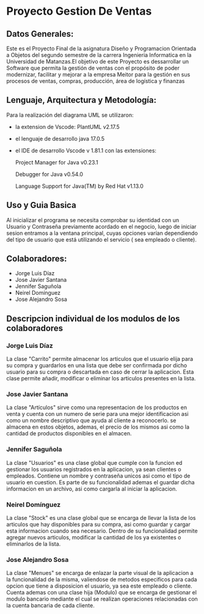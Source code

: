 # Proyecto Gestion De Ventas

## Datos Generales:
Este es el Proyecto Final de la asignatura Diseño y Programacion Orientada a Objetos del segundo semestre de la carrera Ingenieria Informatica en la Universidad de Matanzas.El objetivo de este Proyecto es dessarrollar un Software que permita la gestión de ventas con el propósito de poder modernizar, facilitar y mejorar a la empresa Meitor para la gestión en sus procesos de ventas, compras, producción, área de logística y finanzas

  ## Lenguaje, Arquitectura y Metodología: 
  Para la realización del diagrama UML se utilizaron:
  - la extension de Vscode: PlantUML v2.17.5
  - el lenguaje de desarrollo java 17.0.5 
  - el IDE de desarrollo Vscode v 1.81.1 con las extensiones:

    Project Manager for Java v0.23.1

    Debugger for Java v0.54.0

    Language Support for Java(TM) by Red Hat v1.13.0
 
 ## Uso y Guia Basica

 Al inicializar el programa se necesita comprobar su identidad con un Usuario y Contraseña previamente acordado en el negocio, luego de iniciar sesion entramos a la ventana principal, cuyas opciones varían dependiendo del tipo de usuario que está utilizando el servicio ( sea empleado o cliente). 

  
 ## Colaboradores:
 * Jorge Luis Díaz
 * Jose Javier Santana
 * Jennifer Saguñola
 * Neirel Domínguez
 * Jose Alejandro Sosa
 
 ## Descripcion individual de los modulos de los colaboradores

 ### Jorge Luis Díaz

 La clase "Carrito" permite almacenar los articulos que el usuario elija para su compra y guardarlos en una lista que debe ser confirmada por dicho usuario para su compra o descartada en caso de cerrar la aplicacion. Esta clase permite añadir, modificar o eliminar los articulos presentes en la lista.
 
 
 ### Jose Javier Santana
 
 La clase "Artículos" sirve como una representacion de los productos en venta y cuenta con un numero de serie para una mejor identificacion asi como un nombre descriptivo que ayuda al cliente a reconocerlo. se almacena en estos objetos, ademas, el precio de los mismos asi como la cantidad de productos disponibles en el almacen.
 
 ### Jennifer Saguñola

  La clase "Usuarios" es una clase global que cumple con la funcion ed gestionar los usuarios registrados en la aplicacion, ya sean clientes o empleados. Contiene un nombre y contraseña unicos asi como el tipo de usuario en cuestion. Es parte de su funcionalidad ademas el guardar dicha informacion en un archivo, asi como cargarla al iniciar la aplicacion.
 
 
### Neirel Domínguez

  La clase "Stock" es una clase global que se encarga de llevar la lista de los articulos que hay disponibles para su compra, asi como guardar y cargar esta informacion cuando sea necesario. Dentro de su funcionalidad permite agregar nuevos articulos, modificar la cantidad de los ya existentes o eliminarlos de la lista.

  ### Jose Alejandro Sosa

  La clase "Menues" se encarga de enlazar la parte visual de la aplicacion a la funcionalidad de la misma, valiendose de metodos especificos para cada opcion que tiene a disposicion el usuario, ya sea este empleado o cliente. Cuenta ademas con una clase hija (Modulo) que se encarga de gestionar el modulo bancario mediante el cual se realizan operaciones relacionadas con la cuenta bancaria de cada cliente.


 


